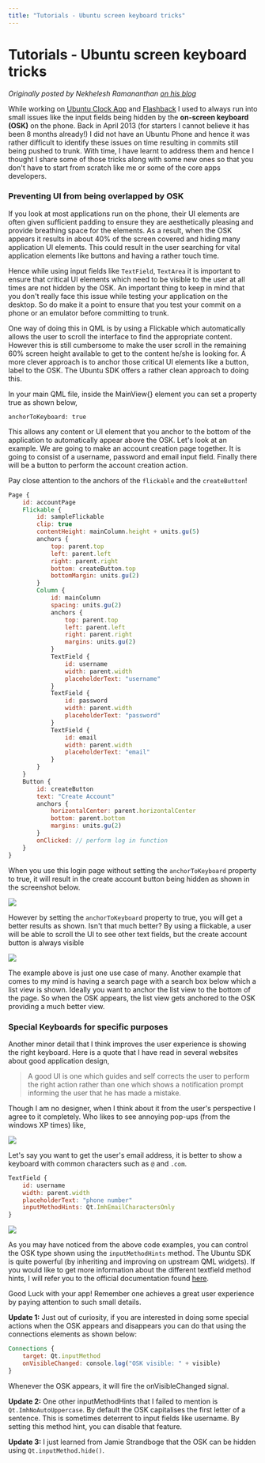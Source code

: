 ```yaml
---
title: "Tutorials - Ubuntu screen keyboard tricks"
---
```


# Tutorials - Ubuntu screen keyboard tricks

_Originally posted by Nekhelesh Ramananthan [on his blog](https://web.archive.org/web/20160713053154/http://nik90.com/ubuntu-touch-keyboard-tricks/)_

While working on [Ubuntu Clock App](https://launchpad.net/ubuntu-clock-app)
and [Flashback](https://launchpad.net/cliffhanger) I used to always run into
small issues like the input fields being hidden by the **on-screen keyboard
(OSK)** on the phone. Back in April 2013 (for starters I cannot believe it has
been 8 months already!) I did not have an Ubuntu Phone and hence it was rather
difficult to identify these issues on time resulting in commits still being
pushed to trunk. With time, I have learnt to address them and hence I thought
I share some of those tricks along with some new ones so that you don't have
to start from scratch like me or some of the core apps developers.

### Preventing UI from being overlapped by OSK

If you look at most applications run on the phone, their UI elements are often
given sufficient padding to ensure they are aesthetically pleasing and provide
breathing space for the elements. As a result, when the OSK appears it results
in about 40% of the screen covered and hiding many application UI elements.
This could result in the user searching for vital application elements like
buttons and having a rather touch time.

Hence while using input fields like `TextField`, `TextArea` it is important to
ensure that critical UI elements which need to be visible to the user at all
times are not hidden by the OSK. An important thing to keep in mind that you
don't really face this issue while testing your application on the desktop. So
do make it a point to ensure that you test your commit on a phone or an
emulator before committing to trunk.

One way of doing this in QML is by using a Flickable which automatically
allows the user to scroll the interface to find the appropriate content.
However this is still cumbersome to make the user scroll in the remaining 60%
screen height available to get to the content he/she is looking for. A more
clever approach is to anchor those critical UI elements like a button, label
to the OSK. The Ubuntu SDK offers a rather clean approach to doing this.

In your main QML file, inside the MainView{} element you can set a property
true as shown below,

`anchorToKeyboard: true`

This allows any content or UI element that you anchor to the bottom of the
application to automatically appear above the OSK. Let's look at an example.
We are going to make an account creation page together. It is going to consist
of a username, password and email input field. Finally there will be a button
to perform the account creation action.

Pay close attention to the anchors of the `flickable` and the
`createButton`!

``` QML
Page {
    id: accountPage
    Flickable {
        id: sampleFlickable
        clip: true
        contentHeight: mainColumn.height + units.gu(5)
        anchors {
            top: parent.top
            left: parent.left
            right: parent.right
            bottom: createButton.top
            bottomMargin: units.gu(2)
        }            
        Column {
            id: mainColumn
            spacing: units.gu(2)
            anchors {
                top: parent.top
                left: parent.left
                right: parent.right
                margins: units.gu(2)
            }
            TextField {
                id: username
                width: parent.width
                placeholderText: "username"
            }
            TextField {
                id: password
                width: parent.width
                placeholderText: "password"
            }
            TextField {
                id: email
                width: parent.width
                placeholderText: "email"
            }
        }
    }
    Button {
        id: createButton
        text: "Create Account"
        anchors {
            horizontalCenter: parent.horizontalCenter
            bottom: parent.bottom
            margins: units.gu(2)
        }
        onClicked: // perform log in function
    }
}
```

When you use this login page without setting the `anchorToKeyboard` property
to true, it will result in the create account button being hidden as shown in
the screenshot below.

![](../../../media/without_anchor.png)

However by setting the `anchorToKeyboard` property to true, you will get a
better results as shown. Isn't that much better? By using a flickable, a user
will be able to scroll the UI to see other text fields, but the create account
button is always visible

![](../../../media/with_anchor.png)

The example above is just one use case of many. Another example that comes to
my mind is having a search page with a search box below which a list view is
shown. Ideally you want to anchor the list view to the bottom of the page. So
when the OSK appears, the list view gets anchored to the OSK providing a much
better view.

### Special Keyboards for specific purposes

Another minor detail that I think improves the user experience is showing the
right keyboard. Here is a quote that I have read in several websites about
good application design,

> A good UI is one which guides and self corrects the user to perform the
right action rather than one which shows a notification prompt informing the
user that he has made a mistake.

Though I am no designer, when I think about it from the user's perspective I
agree to it completely. Who likes to see annoying pop-ups (from the windows XP
times) like,

![](../../../media/dialer.png)

Let's say you want to get the user's email address, it is better to show a
keyboard with common characters such as `@` and `.com`.

``` QML
TextField {
    id: username
    width: parent.width
    placeholderText: "phone number"
    inputMethodHints: Qt.ImhEmailCharactersOnly
}
```

![](../../../media/email.png)

As you may have noticed from the above code examples, you can control the OSK
type shown using the `inputMethodHints` method. The Ubuntu SDK is quite
powerful (by inheriting and improving on upstream QML widgets). If you would
like to get more information about the different textfield method hints, I
will refer you to the official documentation found [here](https://developer.ubuntu.com/api/apps/qml/sdk-14.10/Ubuntu.Components.TextField/).

Good Luck with your app! Remember one achieves a great user experience by
paying attention to such small details.

**Update 1:** Just out of curiosity, if you are interested in doing some special actions when the OSK appears and disappears you can do that using the connections elements as shown below:

``` QML
Connections {
    target: Qt.inputMethod
    onVisibleChanged: console.log("OSK visible: " + visible)
}
```

Whenever the OSK appears, it will fire the onVisibleChanged signal.

**Update 2:** One other inputMethodHints that I failed to mention is `Qt.ImhNoAutoUppercase`. By default the OSK capitalises the first letter of a sentence. This is sometimes deterrent to input fields like username. By setting this method hint, you can disable that feature.

**Update 3:** I just learned from Jamie Strandboge that the OSK can be hidden using `Qt.inputMethod.hide()`.
